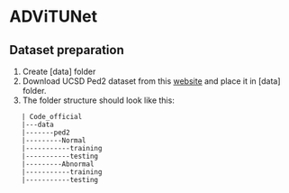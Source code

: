 # ADViTUNet



## Dataset preparation
1. Create [data] folder 
2. Download UCSD Ped2 dataset from this [website](http://www.svcl.ucsd.edu/projects/anomaly/dataset.htm) and place it in [data] folder.
3. The folder structure should look like this:
```
   | Code_official  
   |---data  
   |-------ped2
   |---------Normal  
   |-----------training  
   |-----------testing
   |---------Abnormal  
   |-----------training  
   |-----------testing  
```
